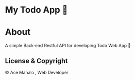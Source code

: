 # My Todo App 📍

# About

A simple Back-end Restful API for developing Todo Web App 🥴

## License & Copyright

© Ace Manalo , Web Developer
